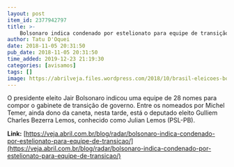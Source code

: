```yaml
---
layout: post
item_id: 2377942797
title: >-
    Bolsonaro indica condenado por estelionato para equipe de transição
author: Tatu D'Oquei
date: 2018-11-05 20:31:50
pub_date: 2018-11-05 20:31:50
time_added: 2019-12-23 21:19:30
categories: [avisamos]
tags: []
image: https://abrilveja.files.wordpress.com/2018/10/brasil-eleicoes-bolsonaro-20181028-009.jpg?quality=70&strip=info&w=680&h=453&crop=1
---
```


O presidente eleito Jair Bolsonaro indicou uma equipe de 28 nomes para compor o gabinete de transição de governo. Entre os nomeados por Michel Temer, ainda dono da caneta, nesta tarde, está o deputado eleito Gulliem Charles Bezerra Lemos, conhecido como Julian Lemos (PSL-PB).

**Link:** [https://veja.abril.com.br/blog/radar/bolsonaro-indica-condenado-por-estelionato-para-equipe-de-transicao/](https://veja.abril.com.br/blog/radar/bolsonaro-indica-condenado-por-estelionato-para-equipe-de-transicao/)

